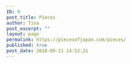 ```yaml
---
ID: 9
post_title: Pieces
author: Tina
post_excerpt: ""
layout: page
permalink: https://piecesofjapan.com/pieces/
published: true
post_date: 2018-09-11 14:52:21
---
```

<!-- wp:paragraph -->
<p></p>
<!-- /wp:paragraph -->